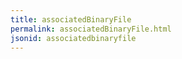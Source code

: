 ```yaml
---
title: associatedBinaryFile
permalink: associatedBinaryFile.html
jsonid: associatedbinaryfile
---
```

